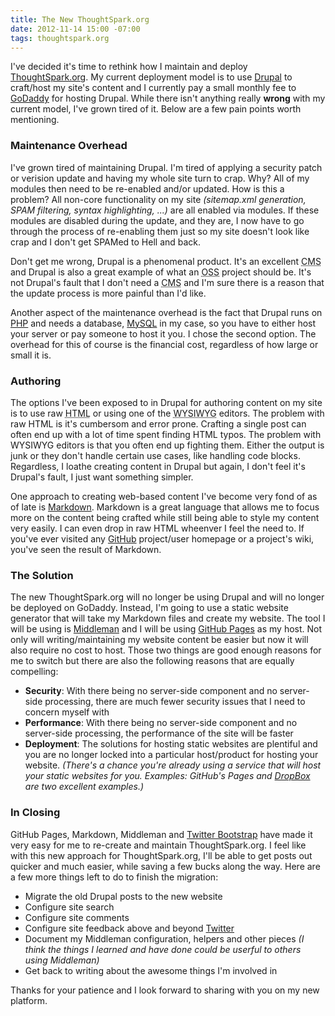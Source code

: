 ```yaml
---
title: The New ThoughtSpark.org
date: 2012-11-14 15:00 -07:00
tags: thoughtspark.org
---
```


I've decided it's time to rethink how I maintain and deploy [ThoughtSpark.org](http://www.thoughtspark.org).  My
current deployment model is to use [Drupal](http://drupal.org) to craft/host my site's content and I currently
pay a small monthly fee to [GoDaddy](http://www.godaddy.com) for hosting Drupal.  While there isn't anything
really **wrong** with my current model, I've grown tired of it.  Below are a few pain points worth mentioning.

### Maintenance Overhead
I've grown tired of maintaining Drupal.  I'm tired of applying a security patch or verision update and having my
whole site turn to crap.  Why?  All of my modules then need to be re-enabled and/or updated.  How is this a
problem?  All non-core functionality on my site *(sitemap.xml generation, SPAM filtering, syntax highlighting, ...)*
are all enabled via modules.  If these modules are disabled during the update, and they are, I now have to go through
the process of re-enabling them just so my site doesn't look like crap and I don't get SPAMed to Hell and back.

Don't get me wrong, Drupal is a phenomenal product.  It's an excellent
<abbr title="Content Management System">CMS</abbr> and Drupal is also a great example of what an
<abbr title="Open Source Software">OSS</abbr> project should be.  It's not Drupal's fault that I don't need a
<abbr title="Content Management System">CMS</abbr> and I'm sure there is a reason that the update process is more
painful than I'd like.

Another aspect of the maintenance overhead is the fact that Drupal runs on [PHP](http://php.net) and needs a
database, [MySQL](http://www.mysql.com) in my case, so you have to either host your server or pay someone to host it
you.  I chose the second option.  The overhead for this of course is the financial cost, regardless of how large or
small it is.

### Authoring
The options I've been exposed to in Drupal for authoring content on my site is to use raw
<abbr title="HyperText Markup Language">HTML</abbr> or using one of the
<abbr title="What You See Is What You Get">WYSIWYG</abbr> editors.  The problem with raw HTML is it's cumbersom and
error prone.  Crafting a single post can often end up with a lot of time spent finding HTML typos.  The problem with
WYSIWYG editors is that you often end up fighting them.  Either the output is junk or they don't handle certain use
cases, like handling code blocks.  Regardless, I loathe creating content in Drupal but again, I don't feel it's
Drupal's fault, I just want something simpler.

One approach to creating web-based content I've become very fond of as of late is
[Markdown](http://daringfireball.net/projects/markdown/).  Markdown is a great language that allows me to focus more
on the content being crafted while still being able to style my content very easily.  I can even drop in raw HTML
wheenver I feel the need to.  If you've ever visited any [GitHub](https://www.github.com) project/user homepage or
a project's wiki, you've seen the result of Markdown.

### The Solution
The new ThoughtSpark.org will no longer be using Drupal and will no longer be deployed on GoDaddy.  Instead, I'm going
to use a static website generator that will take my Markdown files and create my website.  The tool I will be using is
[Middleman](http://www.middlemanapp.com) and I will be using [GitHub Pages](http://pages.github.com/) as my host.  Not
only will writing/maintaining my website content be easier but now it will also require no cost to host.  Those two
things are good enough reasons for me to switch but there are also the following reasons that are equally compelling:

* **Security**: With there being no server-side component and no server-side processing, there are much fewer security
issues that I need to concern myself with
* **Performance**: With there being no server-side component and no server-side processing, the performance of the site
will be faster
* **Deployment**: The solutions for hosting static websites are plentiful and you are no longer locked into a
particular host/product for hosting your website.  *(There's a chance you're already using a
service that will host your static websites for you.  Examples: GitHub's Pages and 
[DropBox](http://www.dropboxwiki.com/Hosting_Websites_with_Dropbox) are two excellent examples.)*

### In Closing
GitHub Pages, Markdown, Middleman and [Twitter Bootstrap](http://twitter.github.com/bootstrap/) have made it very easy
for me to re-create and maintain ThoughtSpark.org.  I feel like with this new approach for ThoughtSpark.org, I'll be
able to get posts out quicker and much easier, while saving a few bucks along the way.  Here are a few more things left
to do to finish the migration:

* Migrate the old Drupal posts to the new website
* Configure site search
* Configure site comments
* Configure site feedback above and beyond [Twitter](https://twitter.com/whitlockjc)
* Document my Middleman configuration, helpers and other pieces *(I think the things I learned and have done could be
userful to others using Middleman)*
* Get back to writing about the awesome things I'm involved in

Thanks for your patience and I look forward to sharing with you on my new platform.